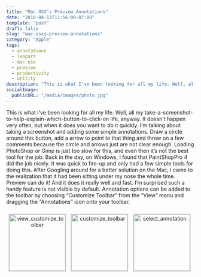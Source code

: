 ```yaml
---
title: "Mac OSX’s Preview Annotations"
date: "2010-04-13T11:56:00-07:00"
template: "post"
draft: false
slug: "mac-osxs-preview-annotations"
category: "Apple"
tags:
  - annotations
  - leopard
  - mac osx
  - preview
  - productivity
  - utility
description: "This is what I've been looking for all my life. Well, all my take-a-screenshot-to-help-explain-which-button-to-click-on life, anyway. It doesn't happen very"
socialImage:
  publicURL: "/media/images/photo.jpg"
---
```

This is what I’ve been looking for all my life. Well, all my take-a-screenshot-to-help-explain-which-button-to-click-on life, anyway. It doesn’t happen very often, but when it does you want to do it quickly. I’m talking about taking a screenshot and adding some simple annotations. Draw a circle around this button, add a arrow to point to that thing and throw on a few comments because the circle and arrows just are not clear enough. Loading PhotoShop or Gimp is just too slow for this, and even then it’s not the best tool for the job. Back in the day, on Windows, I found that PaintShopPro 4 did the job nicely. It was quick to fire-up and only had a few simple tools for doing this. After Googling around for a better solution on the Mac, I came to the realization that it had been sitting under my nose the whole time. Preview can do it! And it does it really well and fast. I’m surprised such a handy feature is not visible by default. Annotation options can be added to the toolbar by choosing “Customize Toolbar” from the “View” menu and dragging the “Annotations” icon onto your toolbar.

<style type="text/css">
      #gallery-1 {
        margin: auto;
      }
      #gallery-1 .gallery-item {
        float: left;
        margin-top: 10px;
        text-align: center;
        width: 33%;      }
      #gallery-1 img {
        border: 2px solid #cfcfcf;
      }
      #gallery-1 .gallery-caption {
        margin-left: 0;
      }
    </style>

<div class="gallery galleryid-38" id="gallery-1"><dl class="gallery-item">
<dt class="gallery-icon">
<a href="/media/images/2010/04/view_customize_toolbar.png" title="view_customize_toolbar"><img alt="view_customize_toolbar" class="attachment-thumbnail" height="150" src="/media/images/2010/04/view_customize_toolbar-150x150.png" title="view_customize_toolbar" width="150"/></a>
</dt></dl><dl class="gallery-item">
<dt class="gallery-icon">
<a href="/media/images/2010/04/customize_toolbar.png" title="customize_toolbar"><img alt="customize_toolbar" class="attachment-thumbnail" height="150" src="/media/images/2010/04/customize_toolbar-150x150.png" title="customize_toolbar" width="150"/></a>
</dt></dl><dl class="gallery-item">
<dt class="gallery-icon">
<a href="/media/images/2010/04/select_annotation.png" title="select_annotation"><img alt="select_annotation" class="attachment-thumbnail" height="150" src="/media/images/2010/04/select_annotation-150x150.png" title="select_annotation" width="150"/></a>
</dt></dl><br style="clear: both"/>
<br style="clear: both;"/>
</div>

